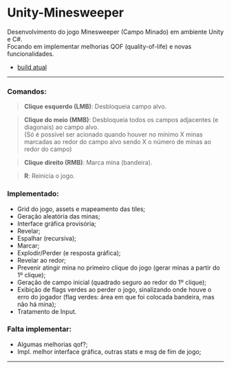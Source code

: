 # Unity-Minesweeper

Desenvolvimento do jogo Minesweeper (Campo Minado) em ambiente Unity e C#.<br>
Focando em implementar melhorias QOF (quality-of-life) e novas funcionalidades.
- [build atual](https://drive.google.com/drive/folders/19gcA9AAVsJlNWkiLAWmwGsL1JUTuml5G?usp=sharing)
<hr>

<h3>Comandos:</h3>

><b>Clique esquerdo (LMB)</b>: Desbloqueia campo alvo.<br>

><b>Clique do meio (MMB)</b>: Desbloqueia todos os campos adjacentes (e diagonais) ao campo alvo.<br>
>(Só é possível ser acionado quando houver no mínimo X minas marcadas ao redor do campo alvo sendo
>X o número de minas ao redor do campo)

><b>Clique direito (RMB)</b>: Marca mina (bandeira).<br>

><b>R</b>: Reinicia o jogo.<br>

<h3>Implementado:</h3>

- Grid do jogo, assets e mapeamento das tiles;
- Geração aleatória das minas;
- Interface gráfica provisória;
- Revelar;
- Espalhar (recursiva);
- Marcar;
- Explodir/Perder (e resposta gráfica);
- Revelar ao redor;
- Prevenir atingir mina no primeiro clique do jogo (gerar minas a partir do 1º clique);
- Geração de campo inicial (quadrado seguro ao redor do 1º clique);
- Exibição de flags verdes ao perder o jogo, sinalizando onde houve o erro do jogador
(flag verdes: área em que foi colocada bandeira, mas não há mina);
- Tratamento de Input.

<h3>Falta implementar:</h3>

- Algumas melhorias qof?;
- Impl. melhor interface gráfica, outras stats e msg de fim de jogo;
<hr>

